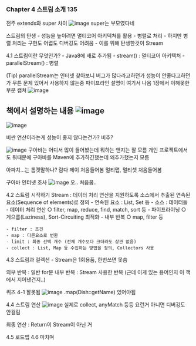 ### Chapter 4 스트림 소개 135

전주 extends와 super 차이
![image](https://user-images.githubusercontent.com/10288037/108705228-61963700-7550-11eb-98de-f4cc8c48e563.png)
super는 부모였다네


스트림의 탄생
	- 성능을 높이려면 멀티코어 아키텍쳐를 활용
	- 병렬로 처리
	- 하지만 병렬 처리는 구현도 어렵도 디버깅도 어려움
	- 이를 위해 탄생한것이 Stream

4.1 스트림이란 무엇인가?
	- Java8에 새로 추가됨
	- stream() : 멀티코어 아키텍처
	- parallelStream() : 병렬

(Tip) parallelStream는 인터넷 찾아보니 버그가 많다라고하던가 성능이 안좋다고하던가 무튼 문제 있어서 사용하지 않는중
파이프라인 설명이 여기서 나옴
1장에서 이해못한 부분 캡쳐
![image](https://user-images.githubusercontent.com/10288037/108705290-74a90700-7550-11eb-9cc1-bfc57127355e.png)


책에서 설명하는 내용
![image](https://user-images.githubusercontent.com/10288037/108705311-7bd01500-7550-11eb-86a1-9bdf4ce87689.png)
--
![image](https://user-images.githubusercontent.com/10288037/108705332-82f72300-7550-11eb-86d5-60fd3e650c8d.png)


비싼 연산이라는게 성능이 좋지 않다는건가? 비추?

![image](https://user-images.githubusercontent.com/10288037/108705356-8c808b00-7550-11eb-8c17-a55ff5e7afa8.png)
구아바는 어디서 많이 들어봤는데 뭐하는 앤지는 잘 모름
개인 프로젝트에서도 뭐때문에 구아바를 Maven에 추가하긴했는데 왜추가했는지 모름

아파치...는 톰켓말하나? 
람다 제이 처음들어봄
멀티맵, 멀티셋 처음들어봄

구아바 인터넷 조사
![image](https://user-images.githubusercontent.com/10288037/108705374-92766c00-7550-11eb-8f75-2e19dd310703.png)
오.. 처음봄..



4.2 스트림 시작하기
Stream : 데이터 처리 연산을 지원하도록 소스에서 추출된 연속된 요소(Sequence of elements)로 정의
	- 연속된 요소 : List, Set 등
	- 소스 : 데이터들
	- 데이터 처리 연산
		○ filter, map, reduce, find, match, sort 등
	- 파이프라이닝
		○ 게으름(Laziness), Sort-Circuiting 최적화
	- 내부 반복
		○ map, filter 등

	- filter : 조건
	- map : 다른요소로 변환
	- limit : 최종 선택 개수 (전체 개수보다 크더라도 상관 없음)
	- collect : List, Map 등 수집하는 방법을 정의, Collectors 사용

4.3 스트림과 컬렉션
	- Stream은 1회용품, 한번쓰면 못씀

외부 반복 : 일반 for문
내부 반복 : Stream 사용한 반복
(근데 이게 있는 용어인지 이 책에서 지어낸건지..)

퀴즈 4-1 잘못됨
![image](https://user-images.githubusercontent.com/10288037/108705412-a4f0a580-7550-11eb-8719-fbad6d8f0605.png)
.map(Dish::getName) 있어야됨


4.4 스트림 연산
![image](https://user-images.githubusercontent.com/10288037/108705423-aa4df000-7550-11eb-8f72-26c12328943a.png)
실제로 collect, anyMatch 등등 요런거 아니면 디버깅도 안걸림

최종 연산 : Return이 Stream이 아닌 거

4.5 로드맵
4.6 마치며
